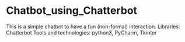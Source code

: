 # Chatbot_using_Chatterbot

This is a simple chatbot to have a fun (non-formal) interaction.
Libraries: Chatterbot
Tools and technologies: python3, PyCharm, Tkinter
